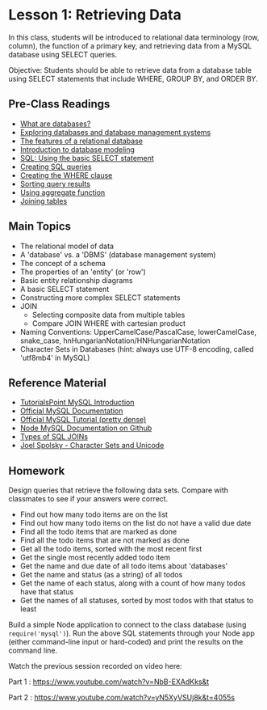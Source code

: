 # Lesson 1: Retrieving Data

In this class, students will be introduced to relational data terminology (row, column), the function of a primary key, and retrieving data from a MySQL database using SELECT queries.

Objective: Students should be able to retrieve data from a database table using SELECT statements that include WHERE, GROUP BY, and ORDER BY.

## Pre-Class Readings

- [What are databases?](https://www.youtube.com/watch?v=Ls_LzOZ7x0c)
- [Exploring databases and database management systems](https://www.youtube.com/watch?v=7jsWu7ONSNg&list=PLYlr48f6CaXtlkXcGMUD49wHmvC7ZTiD0&index=4)
- [The features of a relational database](https://www.youtube.com/watch?v=6fojQYSOSB4&list=PLYlr48f6CaXtlkXcGMUD49wHmvC7ZTiD0&index=5)
- [Introduction to database modeling](https://www.youtube.com/watch?v=rBCXhbA3hPg&list=PLYlr48f6CaXtlkXcGMUD49wHmvC7ZTiD0&index=11)
- [SQL: Using the basic SELECT statement](https://www.youtube.com/watch?v=4hU3K8Gm0YM&index=12&list=PLcVWkhzl1ZGRERTB2vEN5vepWZaYuoSTz)
- [Creating SQL queries](https://www.youtube.com/watch?v=uR2hDQvM9Bo&list=PLYlr48f6CaXtlkXcGMUD49wHmvC7ZTiD0&index=26)
- [Creating the WHERE clause](https://www.youtube.com/watch?v=5KY2Ci0UWe8&index=27&list=PLYlr48f6CaXtlkXcGMUD49wHmvC7ZTiD0)
- [Sorting query results](https://www.youtube.com/watch?v=VYyEZHTx-3c&list=PLYlr48f6CaXtlkXcGMUD49wHmvC7ZTiD0&index=28)
- [Using aggregate function](https://www.youtube.com/watch?v=r1TsKlGXes0&list=PLYlr48f6CaXtlkXcGMUD49wHmvC7ZTiD0&index=29)
- [Joining tables](https://www.youtube.com/watch?v=8Mo2ka8PSpw&list=PLYlr48f6CaXtlkXcGMUD49wHmvC7ZTiD0&index=30)


## Main Topics

- The relational model of data
- A 'database' vs. a 'DBMS' (database management system)
- The concept of a schema
- The properties of an 'entity' (or 'row')
- Basic entity relationship diagrams
- A basic SELECT statement
- Constructing more complex SELECT statements
- JOIN
    - Selecting composite data from multiple tables
    - Compare JOIN WHERE with cartesian product
- Naming Conventions: UpperCamelCase/PascalCase, lowerCamelCase, snake_case, hnHungarianNotation/HNHungarianNotation
- Character Sets in Databases (hint: always use UTF-8 encoding, called 'utf8mb4' in MySQL)


## Reference Material

- [TutorialsPoint MySQL Introduction](http://www.tutorialspoint.com/mysql/mysql-introduction.htm)
- [Official MySQL Documentation](https://dev.mysql.com/doc/refman/5.7/en/)
- [Official MySQL Tutorial (pretty dense)](https://dev.mysql.com/doc/refman/5.7/en/tutorial.html)
- [Node MySQL Documentation on Github](https://github.com/mysqljs/mysql)
- [Types of SQL JOINs](http://www.khankennels.com/blog/index.php/archives/2007/04/20/getting-joins/)
- [Joel Spolsky - Character Sets and Unicode](https://www.joelonsoftware.com/2003/10/08/the-absolute-minimum-every-software-developer-absolutely-positively-must-know-about-unicode-and-character-sets-no-excuses/)

## Homework

Design queries that retrieve the following data sets. Compare with classmates to see if your answers were correct.

- Find out how many todo items are on the list
- Find out how many todo items on the list do not have a valid due date
- Find all the todo items that are marked as done
- Find all the todo items that are not marked as done
- Get all the todo items, sorted with the most recent first
- Get the single most recently added todo item
- Get the name and due date of all todo items about 'databases'
- Get the name and status (as a string) of all todos
- Get the name of each status, along with a count of how many todos have that status
- Get the names of all statuses, sorted by most todos with that status to least

Build a simple Node application to connect to the class database (using `require('mysql')`). Run the above SQL statements through your Node app (either command-line input or hard-coded) and print the results on the command line.

Watch the previous session recorded on video here:

Part 1 : https://www.youtube.com/watch?v=NbB-EXAdKks&t 

Part 2 : https://www.youtube.com/watch?v=yN5XyVSUj8k&t=4055s
